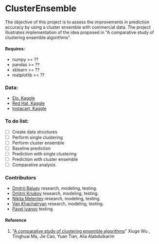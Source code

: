 # ClusterEnsemble

The objective of this project is to assess the improvements in prediction accuracy by using a cluster ensemble with commercial data. The project illustrates implementation of the idea proposed in "A comparative study of clustering ensemble algorithms".

#### Requires: 
- numpy >= ??
- pandas >= ??
- sklearn >= ??
- matplotlib >= ??

### Data:
- [Elo, Kaggle](https://www.kaggle.com/c/elo-merchant-category-recommendation/discussion)
- [Red Hat, Kaggle](https://www.kaggle.com/c/predicting-red-hat-business-value/data)
- [Instacart, Kaggle](https://www.kaggle.com/c/instacart-market-basket-analysis/kernels)

### To do list:
- [ ] Create data structures
- [ ] Perform single clustering
- [ ] Perform cluster ensemble
- [ ] Baseline prediction
- [ ] Prediction with single clustering
- [ ] Prediction with cluster ensemble
- [ ] Comparative analysis

### Contributors

- [Dmitrii Baluev](https://github.com/zuenko) research, modeling, testing.
- [Dmitrii Kriukov](https://github.com/jurg96) research, modeling, testing.
- [Nikita Melentev](https://github.com/MrTsepa) research, modeling, testing.
- [Van Khachatryan](https://github.com/vkhachatryan) research, modeling, testing.
- [Pavel Ivanov](https://github.com/rubaha96) testing.

#### Reference
1. "[A comparative study of clustering ensemble algorithms](https://www.sciencedirect.com/science/article/pii/S0045790617325417)" Xiuge Wu , Tinghuai Ma, Jie Cao, Yuan Tian, Alia Alabdulkarim
